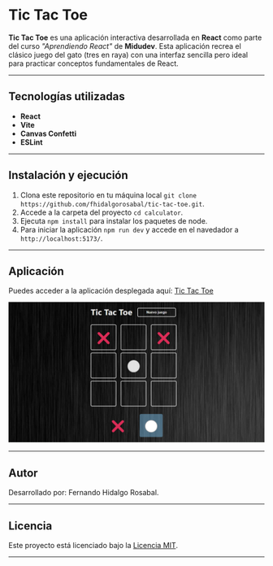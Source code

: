 # Tic Tac Toe

**Tic Tac Toe** es una aplicación interactiva desarrollada en **React** como parte del curso _"Aprendiendo React"_ de **Midudev**. Esta aplicación recrea el clásico juego del gato (tres en raya) con una interfaz sencilla pero ideal para practicar conceptos fundamentales de React.

---

## Tecnologías utilizadas

- **React**
- **Vite**
- **Canvas Confetti**
- **ESLint**

---

## Instalación y ejecución

1. Clona este repositorio en tu máquina local `git clone https://github.com/fhidalgorosabal/tic-tac-toe.git`.
2. Accede a la carpeta del proyecto `cd calculator`.
3. Ejecuta `npm install` para instalar los paquetes de node.
4. Para iniciar la aplicación `npm run dev` y accede en el navedador a `http://localhost:5173/`.
   
---   

## Aplicación

Puedes acceder a la aplicación desplegada aquí: [Tic Tac Toe](https://tic-tac-toe-fhr.vercel.app/)

![Tic tac toe](public/screenshot/game.png)

---

## Autor

Desarrollado por: Fernando Hidalgo Rosabal.

---

## Licencia

Este proyecto está licenciado bajo la [Licencia MIT](https://opensource.org/licenses/MIT).

---

